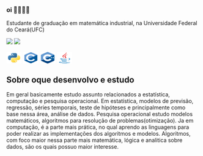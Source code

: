 
### oi 👋🙂🇧🇷
Estudante de graduação em matemática industrial, na Universidade Federal do Ceará(UFC)

<div>
  <img height="180em" src="https://github-readme-stats.vercel.app/api?username=MarcioB1999&show_icons=true&include_all_commits=true&count_private=true&bg_color=000000&title_color=00BFFF&text_color=00FFFF&icon_color=00BFFF&border_color=00FFFF&border_radius=2&hide_rank=true"/>
  <img height="180em" src="https://github-readme-stats.vercel.app/api/top-langs/?username=MarcioB1999&layout=compact&langs_count=16&bg_color=000000&title_color=00BFFF&text_color=00FFFF&icon_color=00BFFF&border_color=00FFFF&border_radius=2&custom_title=Linguagens"/>
<div>
<div style="display: inline_block"><br>
    <img align="center" alt="Rafa-Python" height="30" width="40" src="https://raw.githubusercontent.com/devicons/devicon/master/icons/python/python-original.svg">
    <img align="center" alt="Rafa-Python" height="30" width="40" src="https://raw.githubusercontent.com/devicons/devicon/master/icons/c/c-original.svg">
    <img align="center" alt="Rafa-Python" height="30" width="40" src="https://github.com/devicons/devicon/blob/master/icons/cplusplus/cplusplus-original.svg">
    <img align="center" alt="Rafa-Python" height="30" width="40" src="https://github.com/devicons/devicon/blob/master/icons/java/java-original.svg">
</div>
  
## Sobre oque desenvolvo e estudo

Em geral basicamente estudo assunto relacionados a estatística, computação e pesquisa operacional. Em estatística, modelos de previsão, regressão, séries temporais, teste de hipóteses e principalmente como base nessa área, análise de dados. Pesquisa operacional estudo modelos matemáticos, algoritmos para resolução de problemas(otimização). Ja em computação, é a parte mais prática, no qual aprendo as linguagens para poder realizar as implementações dos algoritmos e modelos. Algoritmos, com foco maior nessa parte mais matemática, lógica e analitica sobre dados, são os quais possuo maior interesse.

